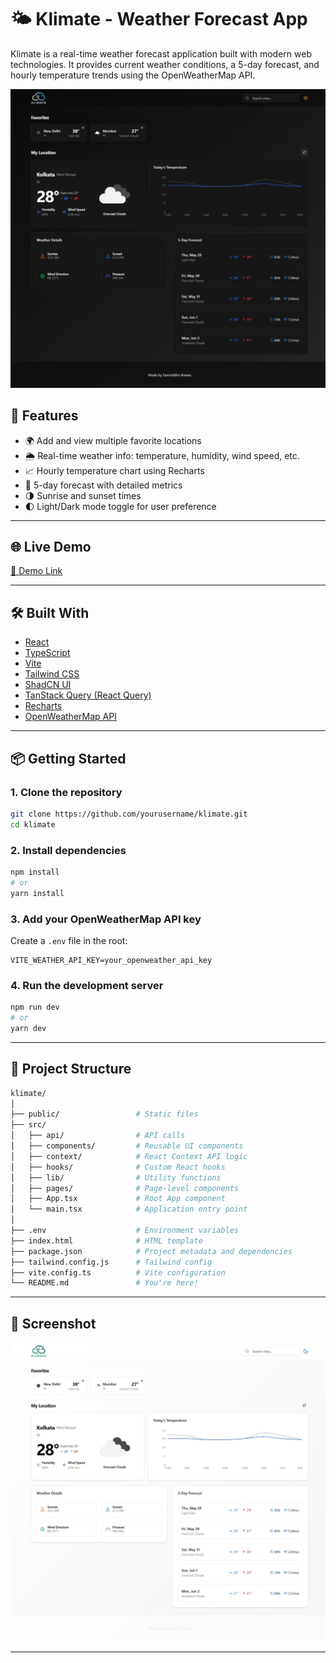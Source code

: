 # 🌤️ Klimate - Weather Forecast App

Klimate is a real-time weather forecast application built with modern web technologies. It provides current weather conditions, a 5-day forecast, and hourly temperature trends using the OpenWeatherMap API.

![App Screenshot - Dark Mode](./public/klimate_dark.jpeg)

## 🚀 Features

- 🌍 Add and view multiple favorite locations
- 🌦️ Real-time weather info: temperature, humidity, wind speed, etc.
- 📈 Hourly temperature chart using Recharts
- 📅 5-day forecast with detailed metrics
- 🌗 Sunrise and sunset times
- 🌓 Light/Dark mode toggle for user preference

---

## 🌐 Live Demo

[🔗 Demo Link](https://your-demo-link.com) 

---

## 🛠️ Built With

- [React](https://reactjs.org/)
- [TypeScript](https://www.typescriptlang.org/)
- [Vite](https://vitejs.dev/)
- [Tailwind CSS](https://tailwindcss.com/)
- [ShadCN UI](https://ui.shadcn.com/)
- [TanStack Query (React Query)](https://tanstack.com/query/latest)
- [Recharts](https://recharts.org/en-US/)
- [OpenWeatherMap API](https://openweathermap.org/api)

---




## 📦 Getting Started

### 1. Clone the repository

```bash
git clone https://github.com/yourusername/klimate.git
cd klimate
```

### 2. Install dependencies

```bash
npm install
# or
yarn install
```

### 3. Add your OpenWeatherMap API key

Create a `.env` file in the root:

```env
VITE_WEATHER_API_KEY=your_openweather_api_key
```

### 4. Run the development server

```bash
npm run dev
# or
yarn dev
```

---

## 📂 Project Structure

```bash
klimate/
│
├── public/                 # Static files
├── src/
│   ├── api/                # API calls
│   ├── components/         # Reusable UI components
│   ├── context/            # React Context API logic
│   ├── hooks/              # Custom React hooks
│   ├── lib/                # Utility functions
│   ├── pages/              # Page-level components
│   ├── App.tsx             # Root App component
│   └── main.tsx            # Application entry point
│
├── .env                    # Environment variables
├── index.html              # HTML template
├── package.json            # Project metadata and dependencies
├── tailwind.config.js      # Tailwind config
├── vite.config.ts          # Vite configuration
└── README.md               # You're here!
```

---

## 📸 Screenshot

![App Screenshot - Light Mode](./public/klimate_light.jpeg)

---
